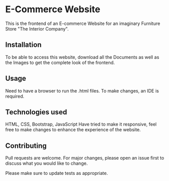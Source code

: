 # E-Commerce Website

This is the frontend of an E-commerce Website for an imaginary Furniture Store "The Interior Company".

## Installation

To be able to access this website, download all the Documents as well as the Images to get the complete look of the frontend.

## Usage

Need to have a browser to run the .html files. 
To make changes, an IDE is required.

## Technologies used

HTML, CSS, Bootstrap, JavaScript
Have tried to make it responsive, feel free to make changes to enhance the experience of the website.

## Contributing
Pull requests are welcome. For major changes, please open an issue first to discuss what you would like to change.

Please make sure to update tests as appropriate.
